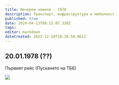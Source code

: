 ```yaml
---
title: Вечерни новини - 1978
description: Транспорт, инфраструктура и мобилност
published: true
date: 2024-04-13T08:15:07.330Z
tags: 
editor: markdown
dateCreated: 2023-12-19T10:16:50.961Z
---
```


## 20.01.1978 (??)
Първият рейс (Пускането на ТБ6)

<img src="https://lh3.google.com/u/0/d/1wkc4_YKQHUJsojGcbCjJk_sPsZIhwCl6">
